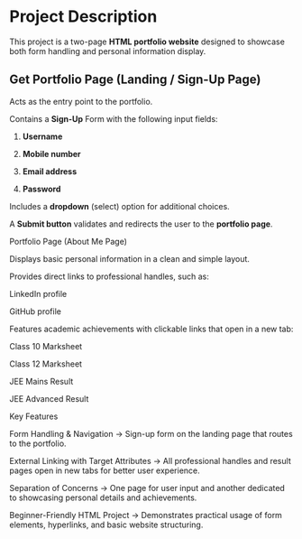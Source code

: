 # Project Description

This project is a two-page **HTML portfolio website** designed to showcase both form handling and personal information display.

## Get Portfolio Page (Landing / Sign-Up Page)

Acts as the entry point to the portfolio.

Contains a **Sign-Up** Form with the following input fields:

1. **Username**

2. **Mobile number**

3. **Email address**

4. **Password**

Includes a **dropdown** (select) option for additional choices.

A **Submit button** validates and redirects the user to the **portfolio page**.

 Portfolio Page (About Me Page)

Displays basic personal information in a clean and simple layout.

Provides direct links to professional handles, such as:

LinkedIn profile

GitHub profile

Features academic achievements with clickable links that open in a new tab:

Class 10 Marksheet

Class 12 Marksheet

JEE Mains Result

JEE Advanced Result

Key Features

Form Handling & Navigation → Sign-up form on the landing page that routes to the portfolio.

External Linking with Target Attributes → All professional handles and result pages open in new tabs for better user experience.

Separation of Concerns → One page for user input and another dedicated to showcasing personal details and achievements.

Beginner-Friendly HTML Project → Demonstrates practical usage of form elements, hyperlinks, and basic website structuring.
